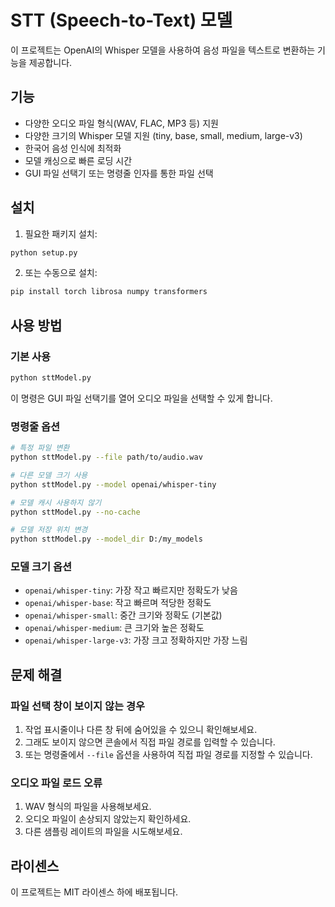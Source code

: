 # STT (Speech-to-Text) 모델

이 프로젝트는 OpenAI의 Whisper 모델을 사용하여 음성 파일을 텍스트로 변환하는 기능을 제공합니다.

## 기능

- 다양한 오디오 파일 형식(WAV, FLAC, MP3 등) 지원
- 다양한 크기의 Whisper 모델 지원 (tiny, base, small, medium, large-v3)
- 한국어 음성 인식에 최적화
- 모델 캐싱으로 빠른 로딩 시간
- GUI 파일 선택기 또는 명령줄 인자를 통한 파일 선택

## 설치

1. 필요한 패키지 설치:

```bash
python setup.py
```

2. 또는 수동으로 설치:

```bash
pip install torch librosa numpy transformers
```

## 사용 방법

### 기본 사용

```bash
python sttModel.py
```

이 명령은 GUI 파일 선택기를 열어 오디오 파일을 선택할 수 있게 합니다.

### 명령줄 옵션

```bash
# 특정 파일 변환
python sttModel.py --file path/to/audio.wav

# 다른 모델 크기 사용
python sttModel.py --model openai/whisper-tiny

# 모델 캐시 사용하지 않기
python sttModel.py --no-cache

# 모델 저장 위치 변경
python sttModel.py --model_dir D:/my_models
```

### 모델 크기 옵션

- `openai/whisper-tiny`: 가장 작고 빠르지만 정확도가 낮음
- `openai/whisper-base`: 작고 빠르며 적당한 정확도
- `openai/whisper-small`: 중간 크기와 정확도 (기본값)
- `openai/whisper-medium`: 큰 크기와 높은 정확도
- `openai/whisper-large-v3`: 가장 크고 정확하지만 가장 느림

## 문제 해결

### 파일 선택 창이 보이지 않는 경우

1. 작업 표시줄이나 다른 창 뒤에 숨어있을 수 있으니 확인해보세요.
2. 그래도 보이지 않으면 콘솔에서 직접 파일 경로를 입력할 수 있습니다.
3. 또는 명령줄에서 `--file` 옵션을 사용하여 직접 파일 경로를 지정할 수 있습니다.

### 오디오 파일 로드 오류

1. WAV 형식의 파일을 사용해보세요.
2. 오디오 파일이 손상되지 않았는지 확인하세요.
3. 다른 샘플링 레이트의 파일을 시도해보세요.

## 라이센스

이 프로젝트는 MIT 라이센스 하에 배포됩니다. 